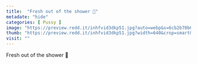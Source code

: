 ```yaml
---
title:  "Fresh out of the shower 🌸"
metadate: "hide"
categories: [ Pussy ]
image: "https://preview.redd.it/inhfvid3dkp51.jpg?auto=webp&s=6cb2b70b66313caf288993c17f112ef03f81d92d"
thumb: "https://preview.redd.it/inhfvid3dkp51.jpg?width=640&crop=smart&auto=webp&s=afe435562f5dfc6ee12b16da8bdbae0e04a59b8f"
visit: ""
---
```

Fresh out of the shower 🌸
